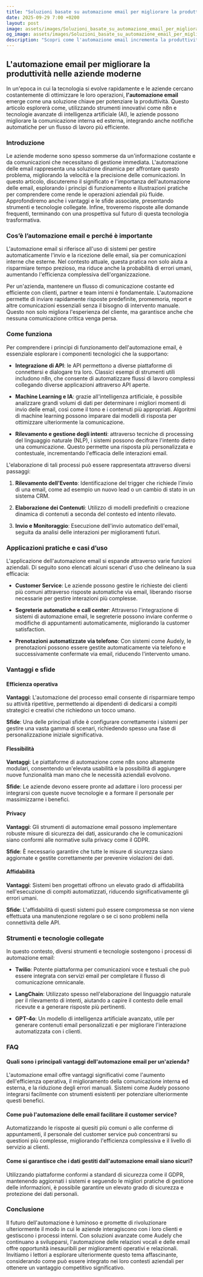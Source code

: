 ```yaml
---
title: "Soluzioni basate su automazione email per migliorare la produttività nelle aziende moderne"
date: 2025-09-29 7:00 +0200
layout: post
image: assets/images/Soluzioni_basate_su_automazione_email_per_migliorare_la_produttivit_nelle_aziende_moderne.jpg
og_image: assets/images/Soluzioni_basate_su_automazione_email_per_migliorare_la_produttivit_nelle_aziende_moderne.jpg
description: "Scopri come l'automazione email incrementa la produttività aziendale con strumenti come n8n e AI per una comunicazione più veloce e fluida."
---
```


## L'automazione email per migliorare la produttività nelle aziende moderne

In un'epoca in cui la tecnologia si evolve rapidamente e le aziende cercano costantemente di ottimizzare le loro operazioni, **l'automazione email** emerge come una soluzione chiave per potenziare la produttività. Questo articolo esplorerà come, utilizzando strumenti innovativi come n8n e tecnologie avanzate di intelligenza artificiale (AI), le aziende possono migliorare la comunicazione interna ed esterna, integrando anche notifiche automatiche per un flusso di lavoro più efficiente.

### Introduzione

Le aziende moderne sono spesso sommerse da un'informazione costante e da comunicazioni che necessitano di gestione immediata. L'automazione delle email rappresenta una soluzione dinamica per affrontare questo problema, migliorando la velocità e la precisione delle comunicazioni. In questo articolo, discuteremo il significato e l'importanza dell'automazione delle email, esplorando i principi di funzionamento e illustrazioni pratiche per comprendere come rende le operazioni aziendali più fluide. Approfondiremo anche i vantaggi e le sfide associate, presentando strumenti e tecnologie collegate. Infine, troveremo risposte alle domande frequenti, terminando con una prospettiva sul futuro di questa tecnologia trasformativa.

### Cos’è l’automazione email e perché è importante

L'automazione email si riferisce all'uso di sistemi per gestire automaticamente l'invio e la ricezione delle email, sia per comunicazioni interne che esterne. Nel contesto attuale, questa pratica non solo aiuta a risparmiare tempo prezioso, ma riduce anche la probabilità di errori umani, aumentando l'efficienza complessiva dell'organizzazione.

Per un'azienda, mantenere un flusso di comunicazione costante ed efficiente con clienti, partner e team interni è fondamentale. L'automazione permette di inviare rapidamente risposte predefinite, promemoria, report e altre comunicazioni essenziali senza il bisogno di intervento manuale. Questo non solo migliora l'esperienza del cliente, ma garantisce anche che nessuna comunicazione critica venga persa.

### Come funziona

Per comprendere i principi di funzionamento dell'automazione email, è essenziale esplorare i componenti tecnologici che la supportano:

- **Integrazione di API**: le API permettono a diverse piattaforme di connettersi e dialogare tra loro. Classici esempi di strumenti utili includono n8n, che consente di automatizzare flussi di lavoro complessi collegando diverse applicazioni attraverso API aperte.

- **Machine Learning e IA**: grazie all'intelligenza artificiale, è possibile analizzare grandi volumi di dati per determinare i migliori momenti di invio delle email, così come il tono e i contenuti più appropriati. Algoritmi di machine learning possono imparare dai modelli di risposta per ottimizzare ulteriormente la comunicazione.

- **Rilevamento e gestione degli intenti**: attraverso tecniche di processing del linguaggio naturale (NLP), i sistemi possono decifrare l'intento dietro una comunicazione. Questo permette una risposta più personalizzata e contestuale, incrementando l'efficacia delle interazioni email.

L'elaborazione di tali processi può essere rappresentata attraverso diversi passaggi:

1. **Rilevamento dell'Evento**: Identificazione del trigger che richiede l'invio di una email, come ad esempio un nuovo lead o un cambio di stato in un sistema CRM.

2. **Elaborazione dei Contenuti**: Utilizzo di modelli predefiniti o creazione dinamica di contenuti a seconda del contesto ed intento rilevato.

3. **Invio e Monitoraggio**: Esecuzione dell'invio automatico dell'email, seguita da analisi delle interazioni per miglioramenti futuri.

### Applicazioni pratiche e casi d’uso

L'applicazione dell'automazione email si espande attraverso varie funzioni aziendali. Di seguito sono elencati alcuni scenari d'uso che delineano la sua efficacia:

- **Customer Service**: Le aziende possono gestire le richieste dei clienti più comuni attraverso risposte automatiche via email, liberando risorse necessarie per gestire interazioni più complesse.

- **Segreterie automatiche e call center**: Attraverso l'integrazione di sistemi di automazione email, le segreterie possono inviare conferme o modifiche di appuntamenti automaticamente, migliorando la customer satisfaction.

- **Prenotazioni automatizzate via telefono**: Con sistemi come Audely, le prenotazioni possono essere gestite automaticamente via telefono e successivamente confermate via email, riducendo l'intervento umano.

### Vantaggi e sfide

#### Efficienza operativa

**Vantaggi**: L'automazione del processo email consente di risparmiare tempo su attività ripetitive, permettendo ai dipendenti di dedicarsi a compiti strategici e creativi che richiedono un tocco umano.

**Sfide**: Una delle principali sfide è configurare correttamente i sistemi per gestire una vasta gamma di scenari, richiedendo spesso una fase di personalizzazione iniziale significativa.

#### Flessibilità

**Vantaggi**: Le piattaforme di automazione come n8n sono altamente modulari, consentendo un'elevata usabilità e la possibilità di aggiungere nuove funzionalità man mano che le necessità aziendali evolvono.

**Sfide**: Le aziende devono essere pronte ad adattare i loro processi per integrarsi con queste nuove tecnologie e a formare il personale per massimizzarne i benefici.

#### Privacy

**Vantaggi**: Gli strumenti di automazione email possono implementare robuste misure di sicurezza dei dati, assicurando che le comunicazioni siano conformi alle normative sulla privacy come il GDPR.

**Sfide**: È necessario garantire che tutte le misure di sicurezza siano aggiornate e gestite correttamente per prevenire violazioni dei dati.

#### Affidabilità

**Vantaggi**: Sistemi ben progettati offrono un elevato grado di affidabilità nell'esecuzione di compiti automatizzati, riducendo significativamente gli errori umani.

**Sfide**: L'affidabilità di questi sistemi può essere compromessa se non viene effettuata una manutenzione regolare o se ci sono problemi nella connettività delle API.

### Strumenti e tecnologie collegate

In questo contesto, diversi strumenti e tecnologie sostengono i processi di automazione email:

- **Twilio**: Potente piattaforma per comunicazioni voce e testuali che può essere integrata con servizi email per completare il flusso di comunicazione omnicanale.

- **LangChain**: Utilizzato spesso nell'elaborazione del linguaggio naturale per il rilevamento di intenti, aiutando a capire il contesto delle email ricevute e a generare risposte più pertinenti.

- **GPT-4o**: Un modello di intelligenza artificiale avanzato, utile per generare contenuti email personalizzati e per migliorare l'interazione automatizzata con i clienti.

### FAQ

#### Quali sono i principali vantaggi dell'automazione email per un'azienda?

L'automazione email offre vantaggi significativi come l'aumento dell'efficienza operativa, il miglioramento della comunicazione interna ed esterna, e la riduzione degli errori manuali. Sistemi come Audely possono integrarsi facilmente con strumenti esistenti per potenziare ulteriormente questi benefici.

#### Come può l'automazione delle email facilitare il customer service?

Automatizzando le risposte ai quesiti più comuni o alle conferme di appuntamenti, il personale del customer service può concentrarsi su questioni più complesse, migliorando l'efficienza complessiva e il livello di servizio ai clienti.

#### Come si garantisce che i dati gestiti dall'automazione email siano sicuri?

Utilizzando piattaforme conformi a standard di sicurezza come il GDPR, mantenendo aggiornati i sistemi e seguendo le migliori pratiche di gestione delle informazioni, è possibile garantire un elevato grado di sicurezza e protezione dei dati personali.

### Conclusione

Il futuro dell'automazione è luminoso e promette di rivoluzionare ulteriormente il modo in cui le aziende interagiscono con i loro clienti e gestiscono i processi interni. Con soluzioni avanzate come Audely che continuano a svilupparsi, l'automazione delle relazioni vocali e delle email offre opportunità inesauribili per miglioramenti operativi e relazionali. Invitiamo i lettori a esplorare ulteriormente questo tema affascinante, considerando come può essere integrato nei loro contesti aziendali per ottenere un vantaggio competitivo significativo.